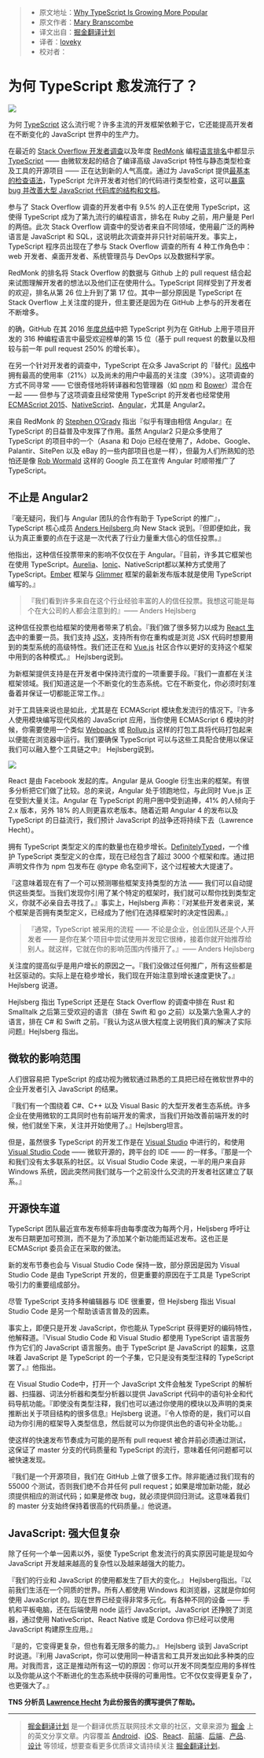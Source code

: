 > * 原文地址：[Why TypeScript Is Growing More Popular](https://thenewstack.io/typescript-getting-popular/)
> * 原文作者：[Mary Branscombe](https://thenewstack.io/author/marybranscombe/)
> * 译文出自：[掘金翻译计划](https://github.com/xitu/gold-miner)
> * 译者：[loveky](https://github.com/loveky)
> * 校对者：

# 为何 TypeScript 愈发流行了？ #

![](https://cdn.thenewstack.io/media/2017/04/2fd01361-unnamed-1024x876.jpg)

为何 [TypeScript](https://www.typescriptlang.org/) 这么流行呢？许多主流的开发框架依赖于它，它还能提高开发者在不断变化的 JavaScript 世界中的生产力。

在最近的 [Stack Overflow 开发者调查](https://stackoverflow.com/insights/survey/2017#technology)以及年度 [RedMonk](http://redmonk.com) 编程[语言排名](https://redmonk.com/sogrady/2017/03/17/language-rankings-1-17/)中都显示 [TypeScript](https://www.thenewstack.io/tag/TypeScript) —— 由微软发起的结合了编译高级 JavaScript 特性与静态类型检查及工具的开源项目 —— 正在达到新的人气高度。通过为 JavaScript 提供[最基本的检查语法](https://medium.com/@tomdale/glimmer-js-whats-the-deal-with-typescript-f666d1a3aad0)，TypeScript 允许开发者对他们的代码进行类型检查，这可以[暴露 bug 并改善大型 JavaScript 代码库的结构和文档]((https://slack.engineering/typescript-at-slack-a81307fa288d))。

参与了 Stack Overflow 调查的开发者中有 9.5% 的人正在使用 TypeScript，这使得 TypeScript 成为了第九流行的编程语言，排名在 Ruby 之前，用户量是 Perl 的两倍。此次 Stack Overflow 调查中的受访者来自不同领域，使用最广泛的两种语言是 JavaScript 和 SQL，这说明此次调查并非只针对前端开发。事实上，TypeScript 程序员出现在了参与 Stack Overflow 调查的所有 4 种工作角色中：web 开发者、桌面开发者、系统管理员与 DevOps 以及数据科学家。

RedMonk 的排名将 Stack Overflow 的数据与 Github 上的 pull request 结合起来试图理解开发者的想法以及他们正在使用什么。TypeScript 同样受到了开发者的欢迎，排名从第 26 位上升到了第 17 位。其中一部分原因是 TypeScript 在 Stack Overflow 上关注度的提升，但主要还是因为在 GitHub 上参与的开发者在不断增多。

的确，GitHub 在其 2016 [年度总结](https://octoverse.github.com/)中把 TypeScript 列为在 GitHub 上用于项目开发的 316 种编程语言中最受欢迎榜单的第 15 位（基于 pull request 的数量以及相较与前一年 pull request 250% 的增长率）。

在另一个针对开发者的调查中，TypeScript 在众多 JavaScript 的『替代』[风格](http://stateofjs.com/2016/flavors/)中拥有最高的使用率（21%）以及尚未的用户中最高的关注度（39%）。这项调查的方式不同寻常 —— 它很奇怪地将转译器和包管理器（如 [npm](https://www.npmjs.com/) 和 [Bower](https://bower.io/)）混合在一起 —— 但参与了这项调查且经常使用 TypeScript 的开发者也经常使用 [ECMAScript 2015](http://www.ecma-international.org/ecma-262/6.0/)、[NativeScript](https://www.nativescript.org/)、[Angular](https://angular.io/)，尤其是 Angular2。

来自 RedMonk 的 [Stephen O’Grady](http://redmonk.com/team/stephen-ogrady/) 指出『似乎有理由相信 Angular』在 TypeScript 的日益普及中发挥了作用。虽然 Angular2 只是众多使用了 TypeScript 的项目中的一个（Asana 和 Dojo 已经在使用了，Adobe、Google、Palantir、SitePen 以及 eBay 的一些内部项目也是一样），但最为人们所熟知的恐怕还是像 [Rob Wormald](https://twitter.com/robwormald) 这样的 Google 员工在宣传 Angular 时顺带推广了 TypeScript。

## 不止是 Angular2 ##

『毫无疑问，我们与 Angular 团队的合作有助于 TypeScript 的推广』，TypeScript 核心成员 [Anders Hejlsberg ](https://twitter.com/ahejlsberg?lang=en) 向 New Stack 说到。『但即便如此，我认为真正重要的点在于这是一次代表了行业力量重大信心的信任投票。』

他指出，这种信任投票带来的影响不仅仅在于 Angular。『目前，许多其它框架也在使用 TypeScript。[Aurelia](http://aurelia.io/)、[Ionic](https://ionicframework.com/)、NativeScript都以某种方式使用了 TypeScript。[Ember](https://www.emberjs.com/) 框架与 [Glimmer](https://github.com/glimmerjs) 框架的最新发布版本就是使用 TypeScript 编写的。』

> 『我们看到许多来自在这个行业经验丰富的人的信任投票。我想这可能是每个在大公司的人都会注意到的』—— Anders Hejlsberg

这种信任投票也给框架的使用者带来了机会。『我们做了很多努力以成为 [React 生态](https://facebook.github.io/react/)中的重要一员。我们支持 [JSX](https://jsx.github.io/)，支持所有你在重构或是浏览 JSX 代码时想要用到的类型系统的高级特性。我们还正在和 [Vue.js](https://vuejs.org/) 社区合作以更好的支持这个框架中用到的各种模式。』 Hejlsberg说到。

为新框架提供支持是在开发者中保持流行度的一项重要手段。『我们一直都在关注框架领域。我们知道这是一个不断变化的生态系统。它在不断变化，你必须时刻准备着并保证一切都能正常工作。』

对于工具链来说也是如此，尤其是在 ECMAScript 模块愈发流行的情况下。『许多人使用模块编写现代风格的 JavaScript 应用，当你使用 ECMAScript 6 模块的时候，你需要使用一个类似 [Webpack](https://webpack.github.io/) 或 [Rollup.js](https://rollupjs.org/) 这样的打包工具将代码打包起来以便能在浏览器中运行。我们要确保 TypeScript 可以与这些工具配合使用以保证我们可以融入整个工具链之中』 Hejlsberg说到。

[![](https://cdn.thenewstack.io/media/2017/04/940acc19-stateofthenation.png)](http://vmob.me/DE1Q17)

React 是由 Facebook 发起的库。Angular 是从 Google 衍生出来的框架。有很多分析把它们做了比较。总的来说，Angular 处于领跑地位，与此同时 Vue.js 正在受到大量关注。Angular 在 TypeScript 的用户圈中受到追捧，41% 的人倾向于 2.x 版本，另外 18% 的人则更喜欢老版本。随着近期 Angular 4 的发布以及 TypeScript 的日益流行，我们预计 JavaScript 的战争还将持续下去（Lawrence Hecht）。

拥有 TypeScript 类型定义的库的数量也在稳步增长。[DefinitelyTyped](http://definitelytyped.org/)，一个维护 TypeScript 类型定义的仓库，现在已经包含了超过 3000 个框架和库。通过把声明文件作为 npm 包发布在 @type 命名空间下，这个过程被大大提速了。

『这意味着现在有了一个可以预测哪些框架支持类型的方法 —— 我们可以自动提供这些类型。当我们发现你引用了某个特定的框架时，我们就可以帮你找到类型定义，你就不必亲自去寻找了。』事实上，Hejlsberg 声称：『对某些开发者来说，某个框架是否拥有类型定义，已经成为了他们在选择框架时的决定性因素。』

>『通常，TypeScript 被采用的流程 —— 不论是企业，创业团队还是个人开发者 —— 是你在某个项目中尝试使用并发现它很棒，接着你就开始推荐给别人。就这样，它就在你的影响范围内传播开了。』—— Anders Hejlsberg

关注度的提高似乎是用户增长的原因之一。『我们没做过任何推广，所有这些都是社区驱动的。实际上是在稳步增长，我们现在开始注意到增长速度更快了。』Hejlsberg 说道。

Hejlsberg 指出 TypeScript 还是在 Stack Overflow 的调查中排在 Rust 和 Smalltalk 之后第三受欢迎的语言（排在 Swift 和 go 之前）以及第六急需人才的语言，排在 C# 和 Swift 之前。『我认为这从很大程度上说明我们真的解决了实际问题』Hejlsberg 指出。


## 微软的影响范围 ##

人们很容易把 TypeScript 的成功视为微软通过熟悉的工具把已经在微软世界中的企业开发者引入 JavaScript 的结果。

『我们有一个围绕着 C#、C++ 以及 Visual Basic 的大型开发者生态系统。许多企业在使用微软的工具同时也有前端开发的需求，当我们开始改善前端开发的时候，他们就坐下来，关注并开始使用了。』Hejlsberg坦言。

但是，虽然很多 TypeScript 的开发工作是在 [Visual Studio](https://www.visualstudio.com/) 中进行的，和使用 [Visual Studio Code](https://code.visualstudio.com/) —— 微软开源的，跨平台的 IDE —— 的一样多。『那是一个和我们没有太多联系的社区。以 Visual Studio Code 来说，一半的用户来自非 Windows 系统，因此突然间我们就与一个之前没什么交流的开发者社区建立了联系。』

## 开源快车道 ##

TypeScript 团队最近宣布发布频率将由每季度改为每两个月，Heljsberg 呼吁让发布日期更加可预测，而不是为了添加某个新功能而延迟发布。这也正是 ECMAScript 委员会正在采取的做法。

新的发布节奏也会与 Visual Studio Code 保持一致，部分原因是因为 Visual Studio Code 是由 TypeScript 开发的，但更重要的原因在于工具是 TypeScript 吸引力的重要组成部分。

尽管 TypeScript 支持多种编辑器与 IDE 很重要，但 Hejlsberg 指出 Visual Studio Code 是另一个帮助该语言普及的因素。

事实上，即便只是开发 JavaScript，你也能从 TypeScript 获得更好的编码特性，他解释道。『Visual Studio Code 和 Visual Studio 都使用 TypeScript 语言服务作为它们的 JavaScript 语言服务。由于 TypeScript 是 JavaScript 的超集，这意味着 JavaScript 是 TypeScript 的一个子集，它只是没有类型注释的 TypeScript 罢了。』他指出。

在 Visual Studio Code中，打开一个 JavaScript 文件会触发 TypeScript 的解析器、扫描器、词法分析器和类型分析器以提供 JavaScript 代码中的语句补全和代码导航功能。『即使没有类型注释，我们也可以通过你使用的模块以及声明的类来推断出关于项目结构的很多信息』Hejlsberg 说道。『令人惊奇的是，我们可以自动为你引用的框架导入类型信息，然后就可以为你提供出色的语句补全功能。』

使这样的快速发布节奏成为可能的是所有 pull request 被合并前必须通过测试，这保证了 master 分支的代码质量和 TypeScript 的流行，意味着任何问题都可以被快速发现。

『我们是一个开源项目，我们在 GitHub 上做了很多工作。除非能通过我们现有的 55000 个测试，否则我们绝不合并任何 pull request；如果是增加新功能，就必须提供相应的测试代码；如果是修改 bug，就必须提供回归测试。这意味着我们的 master 分支始终保持着很高的代码质量。』他说道。

## JavaScript: 强大但复杂 ##

除了任何一个单一因素以外，驱使 TypeScript 愈发流行的真实原因可能是现如今 JavaScript 开发越来越高的复杂性以及越来越强大的能力。

『我们的行业和 JavaScript 的使用都发生了巨大的变化。』 Hejlsberg指出。『以前我们生活在一个同质的世界。所有人都使用 Windows 和浏览器，这就是你如何使用 JavaScript 的。现在世界已经变得非常多元化。有各种不同的设备 —— 手机和平板电脑，还在后端使用 node 运行 JavaScript。JavaScript 还挣脱了浏览器，通过使用 NativeScript、React Native 或是 Cordova 你已经可以使用 JavaScript 构建原生应用。』

『是的，它变得更复杂，但也有着无限多的能力。』 Hejlsberg 谈到 JavaScript 时说道。『利用 JavaScript，你可以使用同一种语言和工具开发出如此多种类的应用。对我而言，这正是推动所有这一切的原因：你可以开发不同类型应用的多样性以及你能从这个不断进化的生态系统中获得的可重用性。它不仅仅变得更复杂了，也更强大了。』

**TNS 分析员 [Lawrence Hecht](https://thenewstack.io/author/lawrence-hecht/) 为此份报告的撰写提供了帮助。**



---

> [掘金翻译计划](https://github.com/xitu/gold-miner) 是一个翻译优质互联网技术文章的社区，文章来源为 [掘金](https://juejin.im) 上的英文分享文章。内容覆盖 [Android](https://github.com/xitu/gold-miner#android)、[iOS](https://github.com/xitu/gold-miner#ios)、[React](https://github.com/xitu/gold-miner#react)、[前端](https://github.com/xitu/gold-miner#前端)、[后端](https://github.com/xitu/gold-miner#后端)、[产品](https://github.com/xitu/gold-miner#产品)、[设计](https://github.com/xitu/gold-miner#设计) 等领域，想要查看更多优质译文请持续关注 [掘金翻译计划](https://github.com/xitu/gold-miner)。
